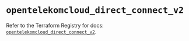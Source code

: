 # `opentelekomcloud_direct_connect_v2`

Refer to the Terraform Registry for docs: [`opentelekomcloud_direct_connect_v2`](https://registry.terraform.io/providers/opentelekomcloud/opentelekomcloud/1.36.8/docs/resources/direct_connect_v2).
